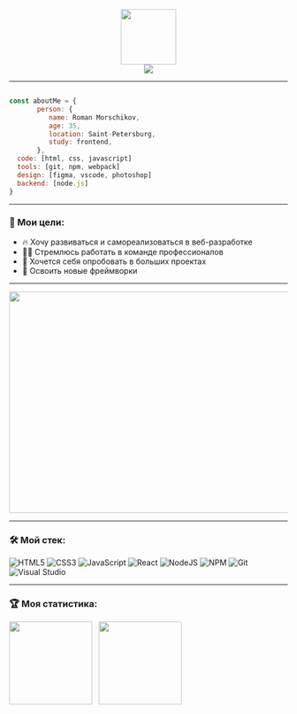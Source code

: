<div id="header" align="center">

<img src="https://media.giphy.com/media/M9gbBd9nbDrOTu1Mqx/giphy.gif" width="100"/>

</div>


<div align="center"><img src="https://readme-typing-svg.herokuapp.com?size=25&color=091E28&center=true&width=500&height=60&lines=%D0%9F%D1%80%D0%B8%D0%B2%D0%B5%D1%82+%D0%BC%D0%B5%D0%BD%D1%8F+%D0%B7%D0%BE%D0%B2%D1%83%D1%82+%D0%A0%D0%BE%D0%BC%D0%B0%D0%BD!;%D0%AF+%D0%BD%D0%B0%D1%87%D0%B8%D0%BD%D0%B0%D1%8E%D1%89%D0%B8%D0%B9+%D0%B2%D0%B5%D0%B1-%D1%80%D0%B0%D0%B7%D1%80%D0%B0%D0%B1%D0%BE%D1%82%D1%87%D0%B8%D0%BA."/></div>

 ---

```javascript

const aboutMe = {
       person: {
          name: Roman Morschikov,
          age: 35,
          location: Saint-Petersburg,     
          study: frontend,
       },
  code: [html, css, javascript]
  tools: [git, npm, webpack]
  design: [figma, vscode, photoshop]
  backend: [node.js]
}
```

 ---
 
   
   ### 🎯 Мои цели:
- 🔥 Хочу развиваться и самореализоваться в веб-разработке
- 👨‍💻 Стремлюсь работать в команде профессионалов
- 🥊 Хочется себя опробовать в больших проектах
- 🚀 Освоить новые фреймворки

---

<div align="center">

<img src="https://media.giphy.com/media/dWesBcTLavkZuG35MI/giphy.gif" width="894" height="400" />

</div>


---

   ### 🛠 Мой стек:
   
   ![HTML5](https://img.shields.io/badge/html5-%23E34F26.svg?style=for-the-badge&logo=html5&logoColor=white)
   ![CSS3](https://img.shields.io/badge/css3-%231572B6.svg?style=for-the-badge&logo=css3&logoColor=white)
   ![JavaScript](https://img.shields.io/badge/javascript-%23323330.svg?style=for-the-badge&logo=javascript&logoColor=%23F7DF1E)
   ![React](https://img.shields.io/badge/react-%2320232a.svg?style=for-the-badge&logo=react&logoColor=%2361DAFB)
   ![NodeJS](https://img.shields.io/badge/node.js-6DA55F?style=for-the-badge&logo=node.js&logoColor=white)
   ![NPM](https://img.shields.io/badge/NPM-%23000000.svg?style=for-the-badge&logo=npm&logoColor=white)
   ![Git](https://img.shields.io/badge/git-%23F05033.svg?style=for-the-badge&logo=git&logoColor=white)
   ![Visual Studio](https://img.shields.io/badge/Visual%20Studio-5C2D91.svg?style=for-the-badge&logo=visual-studio&logoColor=white)
 
<!--  <div>
            <img src="https://cdn.jsdelivr.net/gh/devicons/devicon/icons/html5/html5-original-wordmark.svg" width="40" height="40"/>&nbsp;
            <img src="https://cdn.jsdelivr.net/gh/devicons/devicon/icons/css3/css3-original-wordmark.svg" width="40" heigth="40"/>&nbsp;
            <img src="https://cdn.jsdelivr.net/gh/devicons/devicon/icons/javascript/javascript-original.svg" width="40" height="40"/>&nbsp;
            <img src="https://cdn.jsdelivr.net/gh/devicons/devicon/icons/react/react-original-wordmark.svg" weight="40" height="40" />&nbsp;
            <img src="https://cdn.jsdelivr.net/gh/devicons/devicon/icons/git/git-original-wordmark.svg" weight="40" height="40" />&nbsp;
            <img src="https://cdn.jsdelivr.net/gh/devicons/devicon/icons/nodejs/nodejs-original.svg" width="40" height="40" />&nbsp;
            <img src="https://cdn.jsdelivr.net/gh/devicons/devicon/icons/vscode/vscode-original.svg" width="40" height="40"/>&nbsp;
</div> -->
 
 ---

   ### 🏆 Моя статистика:

<div><img aling="left" style="height: 150px" src="https://github-readme-stats.vercel.app/api?username=00sleng00&hide=contribs&show_icons=true" />&nbsp;&nbsp;
  <img aling="left" style="height: 150px" src="https://github-readme-stats.vercel.app/api/top-langs/?username=00sleng00&card_width=357&theme=buefy&layout=compact" />
</div>

